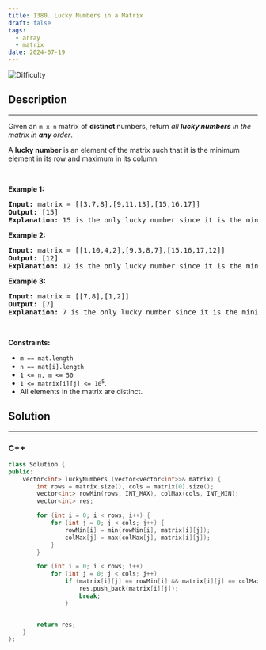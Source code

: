 ```yaml
---
title: 1380. Lucky Numbers in a Matrix
draft: false
tags: 
  - array
  - matrix
date: 2024-07-19
---
```


![Difficulty](https://img.shields.io/badge/Difficulty-Easy-blue.svg)

## Description

---
<p>Given an <code>m x n</code> matrix of <strong>distinct </strong>numbers, return <em>all <strong>lucky numbers</strong> in the matrix in <strong>any </strong>order</em>.</p>

<p>A <strong>lucky number</strong> is an element of the matrix such that it is the minimum element in its row and maximum in its column.</p>

<p>&nbsp;</p>
<p><strong class="example">Example 1:</strong></p>

<pre>
<strong>Input:</strong> matrix = [[3,7,8],[9,11,13],[15,16,17]]
<strong>Output:</strong> [15]
<strong>Explanation:</strong> 15 is the only lucky number since it is the minimum in its row and the maximum in its column.
</pre>

<p><strong class="example">Example 2:</strong></p>

<pre>
<strong>Input:</strong> matrix = [[1,10,4,2],[9,3,8,7],[15,16,17,12]]
<strong>Output:</strong> [12]
<strong>Explanation:</strong> 12 is the only lucky number since it is the minimum in its row and the maximum in its column.
</pre>

<p><strong class="example">Example 3:</strong></p>

<pre>
<strong>Input:</strong> matrix = [[7,8],[1,2]]
<strong>Output:</strong> [7]
<strong>Explanation:</strong> 7 is the only lucky number since it is the minimum in its row and the maximum in its column.
</pre>

<p>&nbsp;</p>
<p><strong>Constraints:</strong></p>

<ul>
	<li><code>m == mat.length</code></li>
	<li><code>n == mat[i].length</code></li>
	<li><code>1 &lt;= n, m &lt;= 50</code></li>
	<li><code>1 &lt;= matrix[i][j] &lt;= 10<sup>5</sup></code>.</li>
	<li>All elements in the matrix are distinct.</li>
</ul>


## Solution

---
### C++
``` cpp title='lucky-numbers-in-a-matrix'
class Solution {
public:
    vector<int> luckyNumbers (vector<vector<int>>& matrix) {
        int rows = matrix.size(), cols = matrix[0].size();
        vector<int> rowMin(rows, INT_MAX), colMax(cols, INT_MIN);
        vector<int> res;

        for (int i = 0; i < rows; i++) {
            for (int j = 0; j < cols; j++) {
                rowMin[i] = min(rowMin[i], matrix[i][j]);
                colMax[j] = max(colMax[j], matrix[i][j]);
            }
        }

        for (int i = 0; i < rows; i++)
            for (int j = 0; j < cols; j++)
                if (matrix[i][j] == rowMin[i] && matrix[i][j] == colMax[j]) {
                    res.push_back(matrix[i][j]);
                    break;
                }


        return res;
    }
};

```

